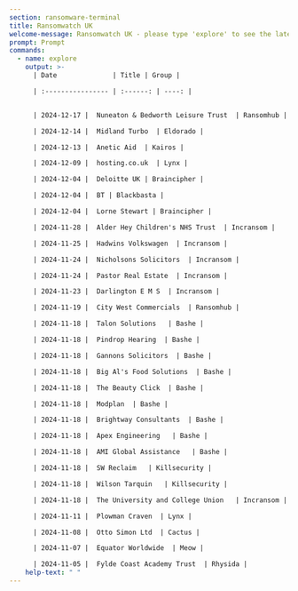 ```yaml
---
section: ransomware-terminal
title: Ransomwatch UK
welcome-message: Ransomwatch UK - please type 'explore' to see the latest data breaches of UK-based companies and organisations
prompt: Prompt
commands:
  - name: explore
    output: >-
      | Date              | Title | Group |

      | :---------------- | :------: | ----: |


      | 2024-12-17 |  Nuneaton & Bedworth Leisure Trust  | Ransomhub |

      | 2024-12-14 |  Midland Turbo  | Eldorado |

      | 2024-12-13 |  Anetic Aid  | Kairos |

      | 2024-12-09 |  hosting.co.uk  | Lynx |

      | 2024-12-04 |  Deloitte UK | Braincipher |

      | 2024-12-04 |  BT | Blackbasta |

      | 2024-12-04 |  Lorne Stewart | Braincipher |

      | 2024-11-28 |  Alder Hey Children's NHS Trust  | Incransom |

      | 2024-11-25 |  Hadwins Volkswagen  | Incransom |

      | 2024-11-24 |  Nicholsons Solicitors  | Incransom |

      | 2024-11-24 |  Pastor Real Estate  | Incransom |

      | 2024-11-23 |  Darlington E M S  | Incransom |

      | 2024-11-19 |  City West Commercials  | Ransomhub |

      | 2024-11-18 |  Talon Solutions   | Bashe |

      | 2024-11-18 |  Pindrop Hearing  | Bashe |

      | 2024-11-18 |  Gannons Solicitors  | Bashe |

      | 2024-11-18 |  Big Al's Food Solutions  | Bashe |

      | 2024-11-18 |  The Beauty Click  | Bashe |

      | 2024-11-18 |  Modplan  | Bashe |

      | 2024-11-18 |  Brightway Consultants  | Bashe |

      | 2024-11-18 |  Apex Engineering   | Bashe |

      | 2024-11-18 |  AMI Global Assistance   | Bashe |

      | 2024-11-18 |  SW Reclaim   | Killsecurity |

      | 2024-11-18 |  Wilson Tarquin   | Killsecurity |

      | 2024-11-18 |  The University and College Union   | Incransom |

      | 2024-11-11 |  Plowman Craven  | Lynx |

      | 2024-11-08 |  Otto Simon Ltd  | Cactus |

      | 2024-11-07 |  Equator Worldwide  | Meow |

      | 2024-11-05 |  Fylde Coast Academy Trust  | Rhysida |
    help-text: " "
---
```

